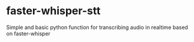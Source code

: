# faster-whisper-stt
 Simple and basic python function for transcribing audio in realtime based on faster-whisper
